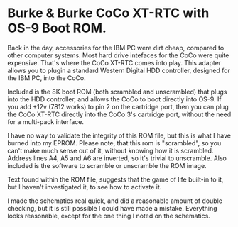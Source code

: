 # Burke & Burke CoCo XT-RTC with OS-9 Boot ROM.

Back in the day, accessories for the IBM PC were dirt cheap, compared to
other computer systems. Most hard drive intefaces for the CoCo were quite
expensive. That's where the CoCo XT-RTC comes into play. This adapter
allows you to plugin a standard Western Digital HDD controller, designed
for the IBM PC, into the CoCo.

Included is the 8K boot ROM (both scrambled and unscrambled) that plugs into
the HDD controller, and allows the CoCo to boot directly into OS-9. If you
add +12v (7812 works) to pin 2 on the cartridge port, then you can plug the
CoCo XT-RTC directly into the CoCo 3's cartridge port, without the need for
a multi-pack interface.

I have no way to validate the integrity of this ROM file, but this is what I
have burned into my EPROM. Please note, that this rom is "scrambled", so you
can't make much sense out of it, without knowing how it is scrambled. Address
lines A4, A5 and A6 are inverted, so it's trivial to unscramble. Also included
is the software to scramble or unscramble the ROM image.

Text found within the ROM file, suggests that the game of life built-in to it,
but I haven't investigated it, to see how to activate it.

I made the schematics real quick, and did a reasonable amount of double checking,
but it is still possible I could have made a mistake. Everything looks reasonable,
except for the one thing I noted on the schematics.
